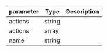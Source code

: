 | parameter | Type | Description |
| ----------- | ----------- |----------- |
| actions  |  string  |    |
| actions  |  array  |    |
| name  |  string  |    |